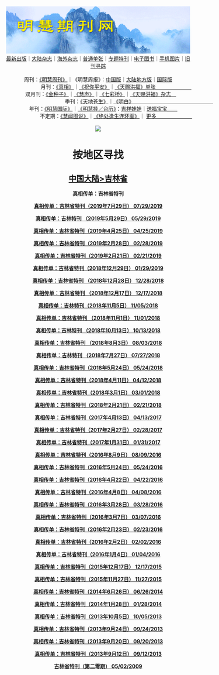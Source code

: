 <a id="user-content-1" class="anchor" aria-hidden="true" href="#1">
<a name="1" id="1" target="_blank"></a> <span id="1">
<a name="2" id="2" target="_blank"></a> <span id="2">
<a name="3" id="3" target="_blank"></a> <span id="3">
<a name="4" id="4" target="_blank"></a> <span id="4">
<a name="5" id="5" target="_blank"></a> <span id="5">
<a name="6" id="6" target="_blank"></a> <span id="6">
<a name="7" id="7" target="_blank"></a> <span id="7">
<a id="user-content-1" href="#1">
<div align="center">
<a target="_blank" href="https://github.com/19920513/djy/blob/master/gb/nsc413.md#1"><img src="https://github.com/pdf-edit/qikan/blob/master/mhqk.png?raw=true"></a><br>
<a href="https://github.com/pdf-edit/qikan/blob/master/display.aspx/category_id/8/page_1.md#1">最新出版</a>｜<a href="https://github.com/pdf-edit/qikan/blob/master/category.aspx/category/mainland/page_1.md#1">大陆杂志</a>｜<a href="https://github.com/pdf-edit/qikan/blob/master/category.aspx/category/overseas/page_1.md#1">海外杂志</a>｜<a href="https://github.com/pdf-edit/qikan/blob/master/display.aspx/category_id/4/guige_id/3/page_1.md#1">普通单张</a>｜<a href="https://github.com/pdf-edit/qikan/blob/master/category.aspx/category/zhuanti/page_1.md#1">专题特刊</a>｜<a href="https://github.com/pdf-edit/qikan/blob/master/display.aspx/category_id/6/meijie_id/2/page_1.md#1">电子图书</a>｜<a href="https://github.com/pdf-edit/qikan/blob/master/display.aspx/qikan_type_id/11075/page_1.md#1">手机图片</a>｜<a href="https://github.com/pdf-edit/qikan/blob/master/display.aspx/category_id/5/zhouqi_id/6/page_1.md#1">旧刊寻踪</a><a href="https://github.com/pdf-edit/qikan/blob/master/UpdatedArticles.aspx/page_1.md#1"></a>
<br>
<br>
周刊：<a href="https://github.com/pdf-edit/qikan/blob/master/display.aspx/qikan_type_id/5179/page_1.md#1">《明慧周刊》</a>｜《明慧周报》：<a href="https://github.com/pdf-edit/qikan/blob/master/display.aspx/qikan_type_id/5178/page_1.md#1">中国版</a>｜<a href="https://github.com/pdf-edit/qikan/blob/master/mainland.aspx/page_1.md#1">大陆地方版</a>｜<a href="https://github.com/pdf-edit/qikan/blob/master/display.aspx/qikan_type_id/5151/page_1.md#1">国际版</a><br>
月刊：<a href="https://github.com/pdf-edit/qikan/blob/master/display.aspx/qikan_type_id/5240/page_1.md#1">《真相》</a>｜<a href="https://github.com/pdf-edit/qikan/blob/master/display.aspx/qikan_type_id/11182/page_1.md#1">《祝你平安》</a>｜<a href="https://github.com/pdf-edit/qikan/blob/master/display.aspx/qikan_type_id/5360/keyword/E5/contain/true/page_1.md#1">《天赐洪福》单张　　　　　　　</a><br>
双月刊：<a href="https://github.com/pdf-edit/qikan/blob/master/display.aspx/qikan_type_id/7500/page_1.md#1">《金种子》</a>｜<a href="https://github.com/pdf-edit/qikan/blob/master/display.aspx/qikan_type_id/5638/page_1.md#1">《慧声》</a>｜<a href="https://github.com/pdf-edit/qikan/blob/master/display.aspx/qikan_type_id/7268/page_1.md#1">《七彩桥》</a>｜<a href="https://github.com/pdf-edit/qikan/blob/master/display.aspx/qikan_type_id/5360/keyword/E5/contain/false/page_1.md#1">《天赐洪福》杂志　</a> <br>
季刊：<a href="https://github.com/pdf-edit/qikan/blob/master/display.aspx/qikan_type_id/5139/page_1.md#1">《天地苍生》</a>｜<a href="https://github.com/pdf-edit/qikan/blob/master/display.aspx/qikan_type_id/5140/page_1.md#1">《明白》　　　　　　　　　　　　　　　　</a><br>
年刊：<a href="https://github.com/pdf-edit/qikan/blob/master/display.aspx/qikan_type_id/10922/page_1.md#1">《明慧国际》</a>｜<a href="https://github.com/pdf-edit/qikan/blob/master/display.aspx/category_id/6/meijie_id/3/page_1.md#1">《明慧挂／台历》</a>：<a href="https://github.com/pdf-edit/qikan/blob/master/display.aspx/category_id/6/meijie_id/3/keyword/E5/page_1.md#1">吉祥娃娃</a>｜<a href="https://github.com/pdf-edit/qikan/blob/master/display.aspx/category_id/6/meijie_id/3/keyword/E9/page_1.md#1">送福宝宝　　</a><br> 
不定期：<a href="https://github.com/pdf-edit/qikan/blob/master/display.aspx/qikan_type_id/11185/page_1.md#1">《慧闻图说》</a>｜<a href="https://github.com/pdf-edit/qikan/blob/master/display.aspx/qikan_type_id/11131/page_1.md#1">《绝处逢生连环画》</a>｜ <a href="https://github.com/pdf-edit/qikan/blob/master/display.aspx/category_id/6/meijie_id/3/keyword/other/page_1.md#1">更多　　　　　　　</a> <br>
<br>
<a target="_blank" href="https://github.com/19920513/djy/blob/master/gb/nsc413.md#1"><img src="https://raw.githubusercontent.com/19920513/www/master/t/lh600.jpg"></a><br>
<h1><strong>按地区寻找</strong></h1><p align="center"><h2><strong><a target="_blank" href="https://github.com/pdf-edit/qikan/blob/master/mainland.aspx/page_1.md">中国大陆</a><a target="_blank" href="https://github.com/pdf-edit/qikan/blob/master/mainland.aspx?category_id=7&location_id=8/page_1.md#1">>吉林省</a></strong></h2></p>
<p align="center"><strong>真相传单：吉林省特刊</strong></p>
<p align="center"><strong><a target="_blank" href="https://gitlab.com/pdf-edit/pdfkit/-/raw/master/tests/pdf/193797.pdf">真相传单：吉林省特刊（2019年7月29日）      07/29/2019</a></strong></p>
<p align="center"><strong><a target="_blank" href="https://gitlab.com/pdf-edit/pdfkit/-/raw/master/tests/pdf/192987.pdf">真相传单：吉林特刊  （2019年5月29日）      05/29/2019</a></strong></p>
<p align="center"><strong><a target="_blank" href="https://gitlab.com/pdf-edit/pdfkit/-/raw/master/tests/pdf/192526.pdf">真相传单：吉林省特刊（2019年4月25日）      04/25/2019</a></strong></p>
<p align="center"><strong><a target="_blank" href="https://gitlab.com/pdf-edit/pdfkit/-/raw/master/tests/pdf/191861.pdf">真相传单：吉林省特刊（2019年2月28日）      02/28/2019</a></strong></p>
<p align="center"><strong><a target="_blank" href="https://gitlab.com/pdf-edit/pdfkit/-/raw/master/tests/pdf/191790.pdf">真相传单：吉林省特刊（2019年2月21日）      02/21/2019</a></strong></p>
<p align="center"><strong><a target="_blank" href="https://gitlab.com/pdf-edit/pdfkit/-/raw/master/tests/pdf/191555.pdf">真相传单：吉林省特刊（2018年12月29日）      01/29/2019</a></strong></p>
<p align="center"><strong><a target="_blank" href="https://gitlab.com/pdf-edit/pdfkit/-/raw/master/tests/pdf/191143.pdf">真相传单：吉林省特刊  （2018年12月28日）      12/28/2018</a></strong></p>
<p align="center"><strong><a target="_blank" href="https://gitlab.com/pdf-edit/pdfkit/-/raw/master/tests/pdf/191034.pdf">真相传单：吉林省特刊  （2018年12月17日）      12/17/2018</a></strong></p>
<p align="center"><strong><a target="_blank" href="https://gitlab.com/pdf-edit/pdfkit/-/raw/master/tests/pdf/190480.pdf">真相传单：吉林特刊（2018年11月5日）      11/05/2018</a></strong></p>
<p align="center"><strong><a target="_blank" href="https://gitlab.com/pdf-edit/pdfkit/-/raw/master/tests/pdf/190415.pdf">真相传单：吉林省特刊  （2018年11月1日）      11/01/2018</a></strong></p>
<p align="center"><strong><a target="_blank" href="https://gitlab.com/pdf-edit/pdfkit/-/raw/master/tests/pdf/190135.pdf">真相传单：吉林特刊   （2018年10月13日）      10/13/2018</a></strong></p>
<p align="center"><strong><a target="_blank" href="https://gitlab.com/pdf-edit/pdfkit/-/raw/master/tests/pdf/189215.pdf">真相传单：吉林省特刊    （2018年8月3日）      08/03/2018</a></strong></p>
<p align="center"><strong><a target="_blank" href="https://gitlab.com/pdf-edit/pdfkit/-/raw/master/tests/pdf/189131.pdf">真相传单：吉林特刊  （2018年7月27日）      07/27/2018</a></strong></p>
<p align="center"><strong><a target="_blank" href="https://gitlab.com/pdf-edit/pdfkit/-/raw/master/tests/pdf/188276.pdf">真相传单：吉林省特刊（2018年5月24日）      05/24/2018</a></strong></p>
<p align="center"><strong><a target="_blank" href="https://gitlab.com/pdf-edit/pdfkit/-/raw/master/tests/pdf/187749.pdf">真相传单：吉林省特刊（2018年4月11日）      04/12/2018</a></strong></p>
<p align="center"><strong><a target="_blank" href="https://gitlab.com/pdf-edit/pdfkit/-/raw/master/tests/pdf/187201.pdf">真相传单：吉林省特刊（2018年3月1日）      03/01/2018</a></strong></p>
<p align="center"><strong><a target="_blank" href="https://gitlab.com/pdf-edit/pdfkit/-/raw/master/tests/pdf/187105.pdf">真相传单：吉林省特刊（2018年2月21日）      02/21/2018</a></strong></p>
<p align="center"><strong><a target="_blank" href="https://gitlab.com/pdf-edit/pdfkit/-/raw/master/tests/pdf/182250.pdf">真相传单：吉林省特刊（2017年4月13日）      04/13/2017</a></strong></p>
<p align="center"><strong><a target="_blank" href="https://gitlab.com/pdf-edit/pdfkit/-/raw/master/tests/pdf/181613.pdf">真相传单：吉林省特刊（2017年2月27日）      02/28/2017</a></strong></p>
<p align="center"><strong><a target="_blank" href="https://gitlab.com/pdf-edit/pdfkit/-/raw/master/tests/pdf/181197.pdf">真相传单：吉林省特刊（2017年1月31日）      01/31/2017</a></strong></p>
<p align="center"><strong><a target="_blank" href="https://gitlab.com/pdf-edit/pdfkit/-/raw/master/tests/pdf/178416.pdf">真相传单：吉林省特刊（2016年8月9日）      08/09/2016</a></strong></p>
<p align="center"><strong><a target="_blank" href="https://gitlab.com/pdf-edit/pdfkit/-/raw/master/tests/pdf/177220.pdf">真相传单：吉林省特刊（2016年5月24日）      05/24/2016</a></strong></p>
<p align="center"><strong><a target="_blank" href="https://gitlab.com/pdf-edit/pdfkit/-/raw/master/tests/pdf/176731.pdf">真相传单：吉林省特刊（2016年4月22日）      04/22/2016</a></strong></p>
<p align="center"><strong><a target="_blank" href="https://gitlab.com/pdf-edit/pdfkit/-/raw/master/tests/pdf/176525.pdf">真相传单：吉林省特刊（2016年4月8日）      04/08/2016</a></strong></p>
<p align="center"><strong><a target="_blank" href="https://gitlab.com/pdf-edit/pdfkit/-/raw/master/tests/pdf/176361.pdf">真相传单：吉林省特刊（2016年3月28日）      03/28/2016</a></strong></p>
<p align="center"><strong><a target="_blank" href="https://gitlab.com/pdf-edit/pdfkit/-/raw/master/tests/pdf/176014.pdf">真相传单：吉林省特刊（2016年3月7日）      03/07/2016</a></strong></p>
<p align="center"><strong><a target="_blank" href="https://gitlab.com/pdf-edit/pdfkit/-/raw/master/tests/pdf/175802.pdf">真相传单：吉林省特刊（2016年2月23日）      02/23/2016</a></strong></p>
<p align="center"><strong><a target="_blank" href="https://gitlab.com/pdf-edit/pdfkit/-/raw/master/tests/pdf/175521.pdf">真相传单：吉林省特刊（2016年2月2日）      02/02/2016</a></strong></p>
<p align="center"><strong><a target="_blank" href="https://gitlab.com/pdf-edit/pdfkit/-/raw/master/tests/pdf/175072.pdf">真相传单：吉林省特刊（2016年1月4日）      01/04/2016</a></strong></p>
<p align="center"><strong><a target="_blank" href="https://gitlab.com/pdf-edit/pdfkit/-/raw/master/tests/pdf/174790.pdf">真相传单：吉林省特刊（2015年12月17日）      12/17/2015</a></strong></p>
<p align="center"><strong><a target="_blank" href="https://gitlab.com/pdf-edit/pdfkit/-/raw/master/tests/pdf/174454.pdf">真相传单：吉林省特刊（2015年11月27日）      11/27/2015</a></strong></p>
<p align="center"><strong><a target="_blank" href="https://gitlab.com/pdf-edit/pdfkit/-/raw/master/tests/pdf/166497.pdf">真相传单：吉林省特刊（2014年6月26日）      06/26/2014</a></strong></p>
<p align="center"><strong><a target="_blank" href="https://gitlab.com/pdf-edit/pdfkit/-/raw/master/tests/pdf/164214.pdf">真相传单：吉林省特刊（2014年1月28日）      01/28/2014</a></strong></p>
<p align="center"><strong><a target="_blank" href="https://gitlab.com/pdf-edit/pdfkit/-/raw/master/tests/pdf/162396.pdf">真相传单：吉林省特刊（2013年10月5日）      10/05/2013</a></strong></p>
<p align="center"><strong><a target="_blank" href="https://gitlab.com/pdf-edit/pdfkit/-/raw/master/tests/pdf/162241.pdf">真相传单：吉林省特刊（2013年9月24日）      09/24/2013</a></strong></p>
<p align="center"><strong><a target="_blank" href="https://gitlab.com/pdf-edit/pdfkit/-/raw/master/tests/pdf/162172.pdf">真相传单：吉林省特刊（2013年9月20日）      09/20/2013</a></strong></p>
<p align="center"><strong><a target="_blank" href="https://gitlab.com/pdf-edit/pdfkit/-/raw/master/tests/pdf/162049.pdf">真相传单：吉林省特刊（2013年9月12日）      09/12/2013</a></strong></p>
<p align="center"><strong><a target="_blank" href="https://gitlab.com/pdf-edit/pdfkit/-/raw/master/tests/pdf/137799.pdf">吉林省特刊（第二零期）       05/02/2009</a></strong></p>

